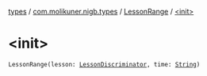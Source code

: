 [types](../../index.md) / [com.molikuner.nigb.types](../index.md) / [LessonRange](index.md) / [&lt;init&gt;](./-init-.md)

# &lt;init&gt;

`LessonRange(lesson: `[`LessonDiscriminator`](../-lesson-discriminator/index.md)`, time: `[`String`](https://kotlinlang.org/api/latest/jvm/stdlib/kotlin/-string/index.html)`)`